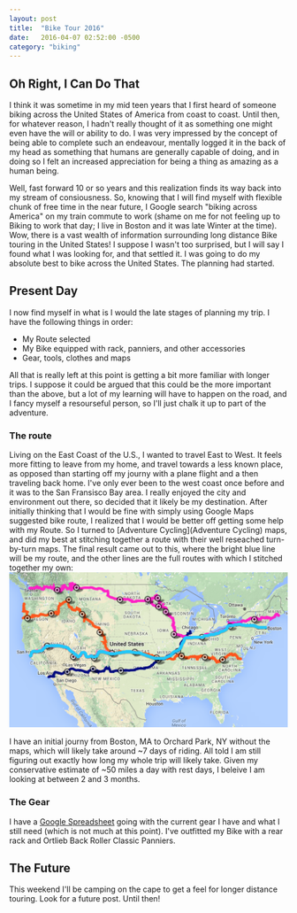 ```yaml
---
layout: post
title:  "Bike Tour 2016"
date:   2016-04-07 02:52:00 -0500
category: "biking"
---
```

## Oh Right, I Can Do That

I think it was sometime in my mid teen years that I first heard of someone biking across the United States of America from coast to coast. Until then, for whatever reason, I hadn't really thought of it as something one might even have the will or ability to do. I was very impressed by the concept of being able to complete such an endeavour, mentally logged it in the back of my head as something that humans are generally capable of doing, and in doing so I felt an increased appreciation for being a thing as amazing as a human being.

Well, fast forward 10 or so years and this realization finds its way back into my stream of consiousness. So, knowing that I will find myself with flexible chunk of free time in the near future, I Google search "biking across America" on my train commute to work (shame on me for not feeling up to Biking to work that day; I live in Boston and it was late Winter at the time). Wow, there is a vast wealth of information surrounding long distance Bike touring in the United States! I suppose I wasn't too surprised, but I will say I found what I was looking for, and that settled it. I was going to do my absolute best to bike across the United States. The planning had started.

## Present Day

I now find myself in what is I would the late stages of planning my trip. I have the following things in order:

* My Route selected
* My Bike equipped with rack, panniers, and other accessories
* Gear, tools, clothes and maps

All that is really left at this point is getting a bit more familiar with longer trips. I suppose it could be argued that this could be the more important than the above, but a lot of my learning will have to happen on the road, and I fancy myself a resourseful person, so I'll just chalk it up to part of the adventure.

### The route
Living on the East Coast of the U.S., I wanted to travel East to West. It feels more fitting to leave from my home, and travel towards a less known place, as opposed than starting off my journy with a plane flight and a then traveling back home. I've only ever been to the west coast once before and it was to the San Fransisco Bay area. I really enjoyed the city and environment out there, so decided that it likely be my destination. After initially thinking that I would be fine with simply using Google Maps suggested bike route, I realized that I would be better off getting some help with my Route. So I turned to [Adventure Cycling](Adventure Cycling) maps, and did my best at stitching together a route with their well reseached turn-by-turn maps. The final result came out to this, where the bright blue line will be my route, and the other lines are the full routes with which I stitched together my own:
![screenshot](https://raw.githubusercontent.com/glenlovett/glenlovett.github.io/gh-pages/assets/route.png)

I have an initial journy from Boston, MA to Orchard Park, NY without the maps, which will likely take around ~7 days of riding. All told I am still figuring out exactly how long my whole trip will likely take. Given my conservative estimate of ~50 miles a day with rest days, I beleive I am looking at between 2 and 3 months.

### The Gear

I have a [Google Spreadsheet](https://docs.google.com/spreadsheets/d/1JToXwzN94L38Lr0xwUaQGvvhbSDUjbJ1m8I0R1NzOKk/edit?usp=sharing) going with the current gear I have and what I still need (which is not much at this point). I've outfitted my Bike with a rear rack and Ortlieb Back Roller Classic Panniers.

## The Future

This weekend I'll be camping on the cape to get a feel for longer distance touring. Look for a future post. Until then!
